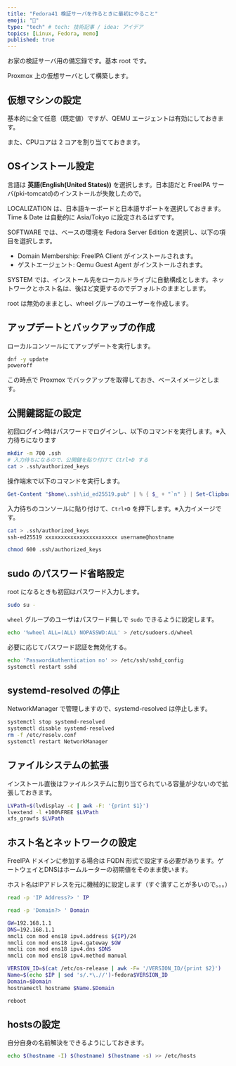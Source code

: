```yaml
---
title: "Fedora41 検証サーバを作るときに最初にやること"
emoji: "👒"
type: "tech" # tech: 技術記事 / idea: アイデア
topics: [Linux, Fedora, memo]
published: true
---
```


お家の検証サーバ用の備忘録です。基本 root です。

Proxmox 上の仮想サーバとして構築します。

## 仮想マシンの設定

基本的に全て任意（既定値）ですが、QEMU エージェントは有効にしておきます。

また、CPUコアは 2 コアを割り当てておきます。

## OSインストール設定

言語は **英語(English(United States))** を選択します。日本語だと FreeIPA サーバ(pki-tomcatd)のインストールが失敗したので。

LOCALIZATION は、日本語キーボードと日本語サポートを選択しておきます。Time & Date は自動的に Asia/Tokyo に設定されるはずです。

SOFTWARE では、ベースの環境を Fedora Server Edition を選択し、以下の項目を選択します。

- Domain Membership: FreeIPA Client がインストールされます。
- ゲストエージェント: Qemu Guest Agent がインストールされます。

SYSTEM では、インストール先をローカルドライブに自動構成とします。ネットワークとホスト名は、後ほど変更するのでデフォルトのままとします。

root は無効のままとし、wheel グループのユーザーを作成します。

## アップデートとバックアップの作成

ローカルコンソールにてアップデートを実行します。

```bash
dnf -y update
poweroff
```

この時点で Proxmox でバックアップを取得しておき、ベースイメージとします。

## 公開鍵認証の設定

初回ログイン時はパスワードでログインし、以下のコマンドを実行します。※入力待ちになります

```bash
mkdir -m 700 .ssh
# 入力待ちになるので、公開鍵を貼り付けて Ctrl+D する
cat > .ssh/authorized_keys
```

操作端末で以下のコマンドを実行します。

```powershell
Get-Content "$home\.ssh\id_ed25519.pub" | % { $_ + "`n" } | Set-Clipboard
```

入力待ちのコンソールに貼り付けて、`Ctrl+D` を押下します。※入力イメージです。

```bash
cat > .ssh/authorized_keys
ssh-ed25519 xxxxxxxxxxxxxxxxxxxxxxx username@hostname
```

```bash
chmod 600 .ssh/authorized_keys
```

## sudo のパスワード省略設定

root になるときも初回はパスワード入力します。

```bash
sudo su -
```

`wheel` グループのユーザはパスワード無しで `sudo` できるように設定します。

```bash
echo '%wheel ALL=(ALL) NOPASSWD:ALL' > /etc/sudoers.d/wheel
```

必要に応じてパスワード認証を無効化する。

```bash
echo 'PasswordAuthentication no' >> /etc/ssh/sshd_config
systemctl restart sshd
```

## systemd-resolved の停止

NetworkManager で管理しますので、systemd-resolved は停止します。

```bash
systemctl stop systemd-resolved
systemctl disable systemd-resolved
rm -f /etc/resolv.conf
systemctl restart NetworkManager
```

## ファイルシステムの拡張

インストール直後はファイルシステムに割り当てられている容量が少ないので拡張しておきます。

```bash
LVPath=$(lvdisplay -c | awk -F: '{print $1}')
lvextend -l +100%FREE $LVPath
xfs_growfs $LVPath
```

## ホスト名とネットワークの設定

FreeIPA ドメインに参加する場合は FQDN 形式で設定する必要があります。ゲートウェイとDNSはホームルーターの初期値をそのまま使います。

ホスト名はIPアドレスを元に機械的に設定します（すぐ潰すことが多いので。。。）

```bash
read -p 'IP Address?> ' IP
```

```bash
read -p 'Domain?> ' Domain
```

```bash
GW=192.168.1.1
DNS=192.168.1.1
nmcli con mod ens18 ipv4.address ${IP}/24
nmcli con mod ens18 ipv4.gateway $GW
nmcli con mod ens18 ipv4.dns $DNS
nmcli con mod ens18 ipv4.method manual

VERSION_ID=$(cat /etc/os-release | awk -F= '/VERSION_ID/{print $2}')
Name=$(echo $IP | sed 's/.*\.//')-fedora$VERSION_ID
Domain=$Domain
hostnamectl hostname $Name.$Domain

reboot
```

## hostsの設定

自分自身の名前解決をできるようにしておきます。

```bash
echo $(hostname -I) $(hostname) $(hostname -s) >> /etc/hosts
```
